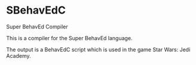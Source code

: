 # SBehavEdC
Super BehavEd Compiler

This is a compiler for the Super BehavEd language.

The output is a BehavEdC script which is used in the game Star Wars: Jedi Academy.
